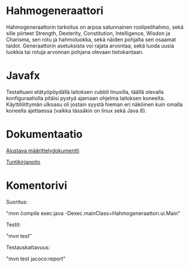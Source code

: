 # Hahmogeneraattori

Hahmogeneraattorin tarkoitus on arpoa satunnainen roolipelihahmo, sekä sille piirteet Strength, Dexterity, Constitution, Intelligence, Wisdon ja Charisma, sen rotu ja hahmoluokka, sekä näiden pohjalta sen osaamat taidot. Generaattorin asetuksista voi rajata arvontaa, sekä luoda uusia luokkia tai rotuja arvonnan pohjana olevaan tietokantaan.

# Javafx

Testattuani etätyöpöydällä laitoksen cubbli linuxilla, täällä olevalla konfiguraatiolla pitäisi pystyä ajamaan ohjelma laitoksen koneelta. Käyttöliittymän ulkoasu oli jostain syystä hieman eri näköinen kuin omalla koneella ajettaessa (vaikka tässäkin on linux sekä Java 8).

# Dokumentaatio

[Alustava määrittelydokumentti](https://github.com/Fumblessi/ot-harjoitustyo/blob/master/dokumentointi/maarittelydokumentti.md)

[Tuntikirjanpito](https://github.com/Fumblessi/ot-harjoitustyo/blob/master/dokumentointi/tyoaikakirjanpito.md)

# Komentorivi

Suoritus:

"mvn ćompile exec:java -Dexec.mainClass=Hahmogeneraattori.ui.Main"

Testit:

"mvn test"

Testauskattavuus:

"mvn test jacoco:report"
